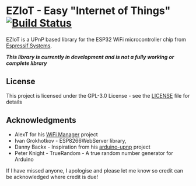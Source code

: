 # EZIoT - Easy "Internet of Things" [![Build Status](https://travis-ci.org/EZIoT/EZIoT.svg?branch=master)](https://travis-ci.org/EZIoT/EZIoT)

EZIoT is a UPnP based library for the ESP32 WiFi microcontroller chip from [Espressif Systems](https://www.espressif.com/).
 
***This library is currently in development and is not a fully working or complete library***

## License

This project is licensed under the GPL-3.0 License - see the [LICENSE](LICENSE) file for details

## Acknowledgments

* AlexT for his [WiFi Manager](https://github.com/tzapu) project
* Ivan Grokhotkov - ESP8266WebServer library,
* Danny Backx - Inspiration from his [arduino-upnp](https://github.com/dannybackx/arduino-upnp) project
* Peter Knight - TrueRandom - A true random number generator for Arduino

If I have missed anyone, I apologise and please let me know so credit can be acknowledged where credit is due!
